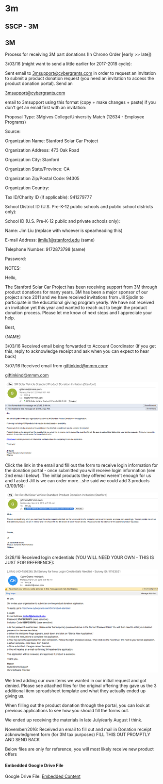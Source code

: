 # 3m

## SSCP - 3M

## 3M

Process for receiving 3M part donations (In Chrono Order \[early >> late])

3/03/16 (might want to send a little earlier for 2017-2018 cycle):&#x20;

Sent email to 3msupport@cybergrants.com in order to request an invitation to submit a product donation request (you need an invitation to access the product donation portal). Send an&#x20;

[3msupport@cybergrants.com](mailto:3msupport@cybergrants.com)

email to 3msupport using this format (copy + make changes + paste) if you don't get an email first with an invitation:

Proposal Type:     3Mgives College/University Match (12634 - Employee Programs)

Source:    &#x20;

Organization Name:     Stanford Solar Car Project

Organization Address:     473 Oak Road

Organization City:     Stanford

Organization State/Province:     CA

Organization Zip/Postal Code:     94305

Organization Country:    &#x20;

Tax ID/Charity ID (if applicable):     941279777

School District ID (U.S. Pre-K-12 public schools and public school districts only):    &#x20;

School ID (U.S. Pre-K-12 public and private schools only):    &#x20;

Name:     Jim  Liu (replace with whoever is spearheading this)

E-mail Address:     jimliu1@stanford.edu (same)

[ ](http://goog_711379121)

Telephone Number:     9172873798 (same)

Password:    &#x20;

NOTES:

Hello,

The Stanford Solar Car Project has been receiving support from 3M through product donations for many years. 3M has been a major sponsor of our project since 2011 and we have received invitations from Jill Sjodin to participate in the educational giving program yearly. We have not received an invitation yet this year and wanted to reach out to begin the product donation process. Please let me know of next steps and I appreciate your help.

Best,

(NAME)

3/03/16 Received email being forwarded to Account Coordinator (If you get this, reply to acknowledge receipt and ask when you can expect to hear back)

3/07/16 Received email from giftinkind@mmm.com:

[giftinkind@mmm.com](mailto:giftinkind@mmm.com)

![](../../../../../assets/image_f5bec18a0b.png)

&#x20;

Click the link in the email and fill out the form to receive login information for the donation portal - once submitted you will receive login information (see 2nd email below). The initial products they offered weren't enough for us and I asked Jill is we can order more...she said we could add 3 products (3/09/16):

![](../../../../../assets/image_a897b2ba64.png)

3/28/16 Received login credentials (YOU WILL NEED YOUR OWN - THIS IS JUST FOR REFERENCE):

![](../../../../../assets/image_463da2cf39.png)

We tried adding our own items we wanted in our initial request and got denied. Please see attached files for the original offering they gave us the 3 additional item spreadsheet template and what they actually ended up giving us.

When filling out the product donation through the portal, you can look at previous applications to see how you should fill the forms out.

We ended up receiving the materials in late July/early August I think.

November/2016: Received an email to fill out and mail in Donation receipt acknowledgment form (for 3M tax purposes) FILL THIS OUT PROMPTLY AND SEND BACK

Below files are only for reference, you will most likely receive new product offers

#### Embedded Google Drive File

Google Drive File: [Embedded Content](https://drive.google.com/embeddedfolderview?id=1NhJNyK2KXepMvgUFphrzmY5UDmWilxFO#list)
